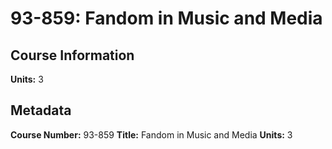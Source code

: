 # 93-859: Fandom in Music and Media

## Course Information

**Units:** 3

## Metadata

**Course Number:** 93-859
**Title:** Fandom in Music and Media
**Units:** 3
